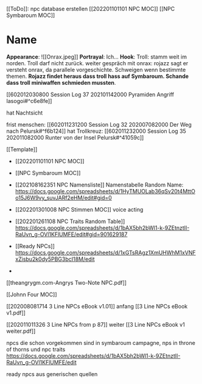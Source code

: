 [[ToDo]]: npc database erstellen
[[202201101101 NPC MOC]]
[[NPC Symbaroum MOC]]

# Name
**Appearance**: ![[Onrax.jpeg]]
**Portrayal**: Ich...
**Hook**: Troll: stamm weit im norden. Troll darf nicht zurück. weiter gespräch mit onrax: rojazz sagt er versteht onrax, da parallele vorgeschichte. Schweigen wenn bestimmte themen. **Rojazz findet heraus dass troll hass auf Symbaroum. Schande dass troll miniwaffen schmieden mussten**.

[[602012030800 Session Log 37 202101142000 Pyramiden Angriff Iasogoi#^c6e8fe]]

hat Nachtsicht

frist menschen: [[602011231200 Session Log 32 202007082000 Der Weg nach Pelursk#^f6b124]]
hat Trollkreuz: [[602011232000 Session Log 35 202011082000 Runter von der Insel Pelursk#^41059c]]

 [[Template]]

- [[202201101101 NPC MOC]]
- [[NPC Symbaroum MOC]]
- [[202108162351 NPC Namensliste]] Namenstabelle Random Name: https://docs.google.com/spreadsheets/d/1HyTMUOLab36qSv20t4MttOo15J6W9vy_suvJARf2eHM/edit#gid=0
- [[202201301008 NPC Stimmen MOC]] voice acting
- [[202201261108 NPC Traits Random Table]] https://docs.google.com/spreadsheets/d/1bAX5bh2bWl1-k-9ZEtnztlI-RaUvn_g-OVl1KFlUMFE/edit#gid=901629187
- [[Ready NPCs]] https://docs.google.com/spreadsheets/d/1xGTsRAgz1XmUHWhM1xVNFxZisbu2k0dy5PBG3bcI18M/edit

- 


[[theangrygm.com-Angrys Two-Note NPC.pdf]]

[[Johnn Four MOC]]


 [[202008081714 3 Line NPCs eBook v1.01]] anfang [[3 Line NPCs eBook v1.pdf]]

[[202011011326 3 Line NPCs from p 87]] weiter  [[3 Line NPCs eBook v1 weiter.pdf]]

npcs die schon vorgekommen sind in symbaroum campagne, nps in throne of thorns  und npc traits
https://docs.google.com/spreadsheets/d/1bAX5bh2bWl1-k-9ZEtnztlI-RaUvn_g-OVl1KFlUMFE/edit

ready npcs aus generischen quellen
